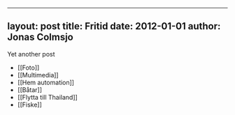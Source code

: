 
---
layout: post
title: Fritid
date: 2012-01-01
author: Jonas Colmsjo
---

Yet another post






* [[Foto]]
* [[Multimedia]]
* [[Hem automation]]
* [[Båtar]]
* [[Flytta till Thailand]]
* [[Fiske]]


